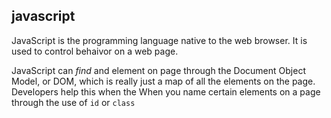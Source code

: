 ## javascript

JavaScript is the programming language native to the web browser. It is used to control behaivor on a web page.

JavaScript can *find* and element on page through the Document Object Model, or DOM, which is really just a map of all the elements on the page. Developers help this when the When you name certain elements on a page through the use of `id` or `class`